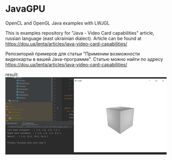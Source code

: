 # JavaGPU

OpenCL and OpenGL Java examples with LWJGL 

This is examples repository for "Java - Video Card capabilities" article, russian language (east ukrainian dialect). Article can be found at https://dou.ua/lenta/articles/java-video-card-capabilities/

Репозиторий примеров для статьи "Применим возможности видеокарты в вашей Java-программе". Статью можно найти по адресу https://dou.ua/lenta/articles/java-video-card-capabilities/

result:
![img.png](img.png)